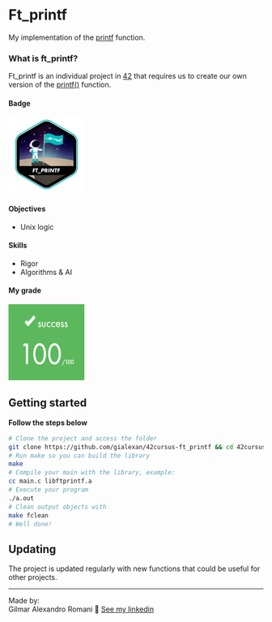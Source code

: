 # Ft_printf
My implementation of the [printf](https://www.tutorialspoint.com/c_standard_library/c_function_printf.htm) function.

### What is ft_printf?
Ft_printf is an individual project in [42](https://www.42sp.org.br) that requires us to create our own version of the [printf()](https://www.tutorialspoint.com/c_standard_library/c_function_printf.htm) function.

#### Badge
<img src="ft_printfe.png" width="150" height="150"/>

#### Objectives
- Unix logic

#### Skills
- Rigor
- Algorithms & AI

#### My grade
<img src="score.png" width="150" height="150"/>

## Getting started
**Follow the steps below**
```bash
# Clone the project and access the folder
git clone https://github.com/gialexan/42cursus-ft_printf && cd 42cursus-ft_printf/
# Run make so you can build the library
make
# Compile your main with the library, example:
cc main.c libftprintf.a
# Execute your program
./a.out
# Clean output objects with
make fclean
# Well done!
```

## Updating

The project is updated regularly with new functions that could be useful for other projects.

---

Made by:<br />
Gilmar Alexandro Romani 👋 [See my linkedin](https://www.linkedin.com/in/gilmar-romani/)